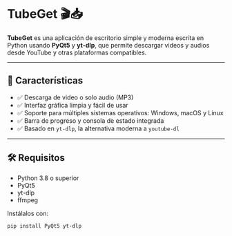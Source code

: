 # TubeGet 🎬📥

**TubeGet** es una aplicación de escritorio simple y moderna escrita en Python usando **PyQt5** y **yt-dlp**, que permite descargar videos y audios desde YouTube y otras plataformas compatibles.

---

## 🚀 Características

- ✅ Descarga de video o solo audio (MP3)
- ✅ Interfaz gráfica limpia y fácil de usar
- ✅ Soporte para múltiples sistemas operativos: Windows, macOS y Linux
- ✅ Barra de progreso y consola de estado integrada
- ✅ Basado en `yt-dlp`, la alternativa moderna a `youtube-dl`

---

## 🛠️ Requisitos

- Python 3.8 o superior
- PyQt5
- yt-dlp
- ffmpeg

Instálalos con:

```bash
pip install PyQt5 yt-dlp
```